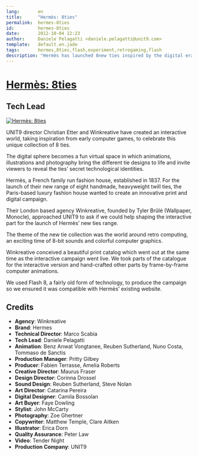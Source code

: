 ```yaml
---
lang:       en
title:      "Hermès: 8ties"
permalink:  hermes-8ties
id:         hermes-8ties
date:       2012-10-04 12:23
author:     Daniele Pelagatti <daniele.pelagatti@unit9.com>
template:   default.en.jade
tags:       hermes,8ties,flash,experiment,retrogaming,flash
description: "Hermès has launched 8new ties inspired by the digital era. Explore the collection through animation, photography and stop motion videos."
---
```


# [Hermès: 8ties](http://www.unit9.com/project/hermes-8ties) #
## Tech Lead ##

[ ![](#{base}img/hermes_8ties.jpg "Hermès: 8ties") ](http://www.unit9.com/project/hermes-8ties)

UNIT9 director Christian Etter and Winkreative have created an interactive world, taking inspiration from early computer games, to celebrate this unique collection of 8 ties.

The digital sphere becomes a fun virtual space in which animations, illustrations and photography bring the different tie designs to life and invite viewers to reveal the ties’ secret technological identities.

Hermès, a French family run fashion house, established in 1837. For the launch of their new range of eight handmade, heavyweight twill ties, the Paris-based luxury fashion house wanted to create an innovative print and digital campaign.

Their London based agency Winkreative, founded by Tyler Brûlé (Wallpaper, Monocle), approached UNIT9 to ask if we could help shaping the interactive part for the launch of Hermès’ new ties range.

The theme of the new tie collection was the world around retro computing, an exciting time of 8-bit sounds and colorful computer graphics.

Winkreative conceived a beautiful print catalog which went out at the same time as the interactive campaign went live. We took parts of the catalogue for the interactive version and hand-crafted other parts by frame-by-frame computer animations.

We used Flash 8, a fairly old form of technology, to produce the campaign so we ensured it was compatible with Hermès’ existing website.

## Credits ##

 * **Agency**: Winkreative
 * **Brand**: Hermes
 * **Technical Director**: Marco Scabia
 * **Tech Lead**: Daniele Pelagatti
 * **Animation**: Benz Anwat Vongtanee, Reuben Sutherland, Nuno Costa, Tommaso de Sanctis
 * **Production Manager**: Pritty Gilbey
 * **Producer**: Fabien Terrasse, Amelia Roberts
 * **Creative Director**: Maurus Fraser
 * **Design Director**: Corinna Drossel
 * **Sound Design**: Reuben Sutherland, Steve Nolan
 * **Art Director**: Catarina Pereira
 * **Digital Designer**: Camila Bossolan
 * **Art Buyer**: Faye Dowling
 * **Stylist**: John McCarty
 * **Photography**: Zoe Ghertner
 * **Copywriter**: Matthew Temple, Clare Aitken
 * **Illustrator**: Erica Dorn
 * **Quality Assurance**: Peter Law
 * **Video**: Tender Night
 * **Production Company**: UNIT9